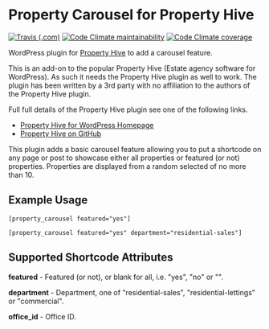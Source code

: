 # Property Carousel for Property Hive

[![Travis (.com)](https://img.shields.io/travis/com/mhcg/property-carousel-propertyhive.svg)](https://travis-ci.com/mhcg/property-carousel-propertyhive)
[![Code Climate maintainability](https://img.shields.io/codeclimate/maintainability/mhcg/property-carousel-propertyhive.svg)](https://codeclimate.com/github/mhcg/property-carousel-propertyhive)
[![Code Climate coverage](https://img.shields.io/codeclimate/coverage/mhcg/property-carousel-propertyhive.svg)](https://codeclimate.com/github/mhcg/property-carousel-propertyhive)

WordPress plugin for [Property Hive](https://github.com/propertyhive/WP-Property-Hive) to add a carousel feature.

This is an add-on to the popular Property Hive (Estate agency software for WordPress).  As such it needs the
Property Hive plugin as well to work.  The plugin has been written by a 3rd party with no affiliation to the authors
of the Property Hive plugin.

Full full details of the Property Hive plugin see one of the following links.

* [Property Hive for WordPress Homepage](https://wp-property-hive.com/)
* [Property Hive on GitHub](https://github.com/propertyhive/WP-Property-Hive)

This plugin adds a basic carousel feature allowing you to put a shortcode on any page or post to showcase either
all properties or featured (or not) properties.  Properties are displayed from a random selected of no more than 10.

## Example Usage ##

`[property_carousel featured="yes"]`

`[property_carousel featured="yes" department="residential-sales"]`

## Supported Shortcode Attributes ##

**featured** - Featured (or not), or blank for all, i.e. "yes", "no" or "".

**department** - Department, one of "residential-sales", "residential-lettings" or "commercial".

**office_id** - Office ID.